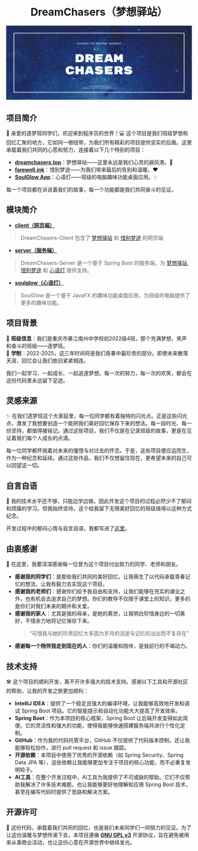 <div align="center">
  <h1>DreamChasers（梦想驿站）</h1>
  <img src="assets/banner.png" alt="DreamChasers Banner" width="900">
</div>

## 项目简介

🎉 亲爱的逐梦班同学们，欢迎来到程序员的世界！💻 这个项目是我们班级梦想和回忆汇聚的地方，它如同一根纽带，为我们所有精彩的项目提供坚实的后盾。这里承载着我们共同的心愿和努力，连接着以下几个特别的项目：

- **[dreamchasers.top](https://dreamchasers.top)**：梦想驿站——这里永远是我们心灵的避风港。🌟
- **[farewell.ink](https://farewell.ink)**：惜别梦途——为我们带来最后的告别和温暖。❤️
- **[SoulGlow App](./soulglow/README.md)**：心语灯——班级的电脑趣味功能桌面应用。💡

每一个项目都在诉说着我们的故事，每一个功能都是我们共同奋斗的见证。

## 模块简介

- **[client（网页端）](./client/README.md)**
> DreamChasers-Client 包含了 [梦想驿站](https://dreamchasers.top) 和 [惜别梦途](https://farewell.ink) 的网页端
- **[server（服务端）](./server/README.md)**
> DreamChasers-Server 是一个基于 Spring Boot 的服务端，为 [梦想驿站](https://dreamchasers.top), [惜别梦途](https://farewell.ink) 和 [心语灯](./soulglow/README.md) 提供支持。
- **[soulglow（心语灯）](./soulglow/README.md)**
> SoulGlow 是一个基于 JavaFX 的趣味功能桌面应用，为班级的电脑提供了更多的趣味功能。

## 项目背景

🏫 **班级信息**：我们是重庆市綦江南州中学校初2022级4班，那个充满梦想、笑声和奋斗的班级——逐梦班。  
📅 **学制**：2022-2025，这三年时间将是我们青春中最珍贵的部分。即使未来散落天涯，回忆会让我们依旧紧紧相连。

我们一起学习、一起成长、一起追逐梦想。每一次的努力，每一次的欢笑，都会在这份代码里永远留下足迹。

## 灵感来源

✨ 在我们逐梦班这个大家庭里，每一位同学都有着独特的闪光点。正是这些闪光点，激发了我想要创造一个能把我们美好回忆保存下来的想法。每一段时光、每一份坚持，都值得被铭记。通过这些项目，我们不仅是在记录班级的故事，更是在见证着我们每个人成长的点滴。

每一位同学都怀揣着对未来的憧憬与对过去的怀念。于是，这些项目便应运而生，作为一种纪念和延续。通过这些作品，我们不仅想留住现在，更希望未来的自己可以回望这一切。

## 自言自语

💪 我的技术水平还不够，只能边学边做。因此开发这个项目的过程必然少不了郁闷和烦躁的学习。但我始终坚持，这个给我留下无限美好回忆的班级值得以这种方式纪念。

开发过程中的郁闷心情与自言自语，我都写进了[这里](SOLILOQUY.md)。

## 由衷感谢

🙏 在这里，我要深深感谢每一位曾为这个项目付出努力的同学、老师和朋友。

- **感谢我的同学们**：是那些我们共同的美好回忆，让我萌生了以代码承载青春记忆的想法，让我有毅力去实现这个项目。
- **感谢我的老师们**：感谢你们给予我自由和支持，让我们能够在充实的课业之外，也有机会去追求自己的梦想。你们的教导不仅限于课堂上的知识，更多的是你们对我们未来的期许和关爱。
- **感谢我的家人**：尤其是我的母亲，是她的离世，让我明白珍惜身边的一切美好，不惜余力地将记忆保存下来。
  > “可惜我与她的珍贵回忆大多因为岁月的流逝与记忆的淡出而不复存在”
- **感谢每一个陪伴我走到现在的人**：你们的温暖和陪伴，是我前行的不竭动力。

## 技术支持

🛠️ 这个项目的顺利开发，离不开许多强大的技术支持。感谢以下工具和开源社区的帮助，让我的开发之旅更加顺利：

- **IntelliJ IDEA**：提供了一个稳定且强大的编译环境，让我能够高效地开发和调试 Spring Boot 项目。它的智能提示和自动化功能大大提高了开发效率。
- **Spring Boot**：作为本项目的核心框架，Spring Boot 让后端开发变得如此简便。它的灵活性和强大的功能，使得我能够快速搭建服务端并进行个性化定制。
- **GitHub**：作为我的代码托管平台，GitHub 不仅提供了代码版本控制，还让我能够轻松协作，进行 pull request 和 issue 跟踪。
- **开源依赖**：本项目中使用了优秀的开源依赖（如 Spring Security、Spring Data JPA 等），这些依赖让我能够更加专注于项目的核心功能，而不必重复发明轮子。
- **AI工具**：在整个开发过程中，AI工具为我提供了不可或缺的帮助。它们不仅帮助我解决了许多技术难题，也让我能够更好地理解和应用 Spring Boot 技术，甚至在编写代码时提供了思路和解决方案。

## 开源许可

📜 这份代码，承载着我们共同的回忆，也是我们未来同学们一同努力的见证。为了让这份温暖与梦想传递下去，本项目遵循 **[GNU GPL v3](LICENSE)** 开源协议，旨在避免被用来从事商业活动，也让这份心意在开源世界中继续发光。
